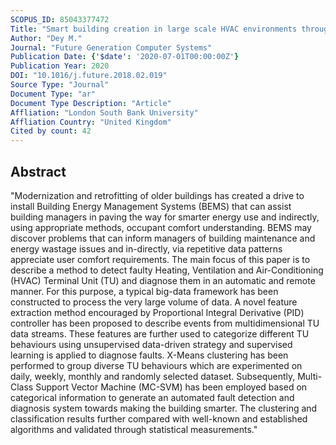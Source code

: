 ```yaml
---
SCOPUS_ID: 85043377472
Title: "Smart building creation in large scale HVAC environments through automated fault detection and diagnosis"
Author: "Dey M."
Journal: "Future Generation Computer Systems"
Publication Date: {'$date': '2020-07-01T00:00:00Z'}
Publication Year: 2020
DOI: "10.1016/j.future.2018.02.019"
Source Type: "Journal"
Document Type: "ar"
Document Type Description: "Article"
Affliation: "London South Bank University"
Affliation Country: "United Kingdom"
Cited by count: 42
---
```


## Abstract
"Modernization and retrofitting of older buildings has created a drive to install Building Energy Management Systems (BEMS) that can assist building managers in paving the way for smarter energy use and indirectly, using appropriate methods, occupant comfort understanding. BEMS may discover problems that can inform managers of building maintenance and energy wastage issues and in-directly, via repetitive data patterns appreciate user comfort requirements. The main focus of this paper is to describe a method to detect faulty Heating, Ventilation and Air-Conditioning (HVAC) Terminal Unit (TU) and diagnose them in an automatic and remote manner. For this purpose, a typical big-data framework has been constructed to process the very large volume of data. A novel feature extraction method encouraged by Proportional Integral Derivative (PID) controller has been proposed to describe events from multidimensional TU data streams. These features are further used to categorize different TU behaviours using unsupervised data-driven strategy and supervised learning is applied to diagnose faults. X-Means clustering has been performed to group diverse TU behaviours which are experimented on daily, weekly, monthly and randomly selected dataset. Subsequently, Multi-Class Support Vector Machine (MC-SVM) has been employed based on categorical information to generate an automated fault detection and diagnosis system towards making the building smarter. The clustering and classification results further compared with well-known and established algorithms and validated through statistical measurements."
